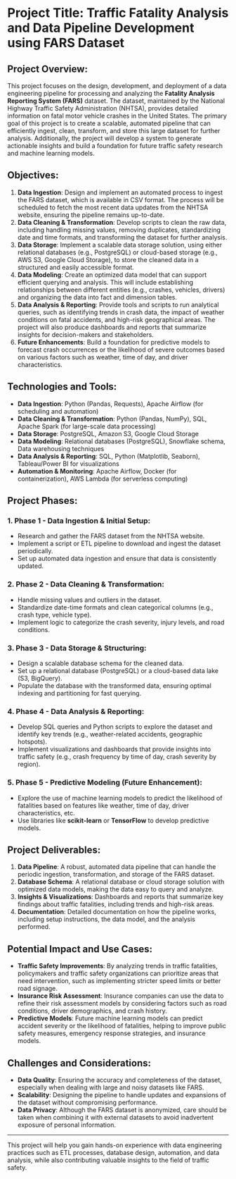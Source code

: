 # Project Title: **Traffic Fatality Analysis and Data Pipeline Development using FARS Dataset**

## **Project Overview:**

This project focuses on the design, development, and deployment of a data engineering pipeline for processing and analyzing the **Fatality Analysis Reporting System (FARS)** dataset. The dataset, maintained by the National Highway Traffic Safety Administration (NHTSA), provides detailed information on fatal motor vehicle crashes in the United States. The primary goal of this project is to create a scalable, automated pipeline that can efficiently ingest, clean, transform, and store this large dataset for further analysis. Additionally, the project will develop a system to generate actionable insights and build a foundation for future traffic safety research and machine learning models.

## **Objectives:**

1. **Data Ingestion**: Design and implement an automated process to ingest the FARS dataset, which is available in CSV format. The process will be scheduled to fetch the most recent data updates from the NHTSA website, ensuring the pipeline remains up-to-date.
2. **Data Cleaning & Transformation**: Develop scripts to clean the raw data, including handling missing values, removing duplicates, standardizing date and time formats, and transforming the dataset for further analysis.
3. **Data Storage**: Implement a scalable data storage solution, using either relational databases (e.g., PostgreSQL) or cloud-based storage (e.g., AWS S3, Google Cloud Storage), to store the cleaned data in a structured and easily accessible format.
4. **Data Modeling**: Create an optimized data model that can support efficient querying and analysis. This will include establishing relationships between different entities (e.g., crashes, vehicles, drivers) and organizing the data into fact and dimension tables.
5. **Data Analysis & Reporting**: Provide tools and scripts to run analytical queries, such as identifying trends in crash data, the impact of weather conditions on fatal accidents, and high-risk geographical areas. The project will also produce dashboards and reports that summarize insights for decision-makers and stakeholders.
6. **Future Enhancements**: Build a foundation for predictive models to forecast crash occurrences or the likelihood of severe outcomes based on various factors such as weather, time of day, and driver characteristics.

## **Technologies and Tools:**

- **Data Ingestion**: Python (Pandas, Requests), Apache Airflow (for scheduling and automation)
- **Data Cleaning & Transformation**: Python (Pandas, NumPy), SQL, Apache Spark (for large-scale data processing)
- **Data Storage**: PostgreSQL, Amazon S3, Google Cloud Storage
- **Data Modeling**: Relational databases (PostgreSQL), Snowflake schema, Data warehousing techniques
- **Data Analysis & Reporting**: SQL, Python (Matplotlib, Seaborn), Tableau/Power BI for visualizations
- **Automation & Monitoring**: Apache Airflow, Docker (for containerization), AWS Lambda (for serverless computing)

## **Project Phases:**

### 1. **Phase 1 - Data Ingestion & Initial Setup:**

- Research and gather the FARS dataset from the NHTSA website.
- Implement a script or ETL pipeline to download and ingest the dataset periodically.
- Set up automated data ingestion and ensure that data is consistently updated.

### 2. **Phase 2 - Data Cleaning & Transformation:**

- Handle missing values and outliers in the dataset.
- Standardize date-time formats and clean categorical columns (e.g., crash type, vehicle type).
- Implement logic to categorize the crash severity, injury levels, and road conditions.

### 3. **Phase 3 - Data Storage & Structuring:**

- Design a scalable database schema for the cleaned data.
- Set up a relational database (PostgreSQL) or a cloud-based data lake (S3, BigQuery).
- Populate the database with the transformed data, ensuring optimal indexing and partitioning for fast querying.

### 4. **Phase 4 - Data Analysis & Reporting:**

- Develop SQL queries and Python scripts to explore the dataset and identify key trends (e.g., weather-related accidents, geographic hotspots).
- Implement visualizations and dashboards that provide insights into traffic safety (e.g., crash frequency by time of day, crash severity by region).

### 5. **Phase 5 - Predictive Modeling (Future Enhancement):**

- Explore the use of machine learning models to predict the likelihood of fatalities based on features like weather, time of day, driver characteristics, etc.
- Use libraries like **scikit-learn** or **TensorFlow** to develop predictive models.

## **Project Deliverables:**

1. **Data Pipeline**: A robust, automated data pipeline that can handle the periodic ingestion, transformation, and storage of the FARS dataset.
2. **Database Schema**: A relational database or cloud storage solution with optimized data models, making the data easy to query and analyze.
3. **Insights & Visualizations**: Dashboards and reports that summarize key findings about traffic fatalities, including trends and high-risk areas.
4. **Documentation**: Detailed documentation on how the pipeline works, including setup instructions, the data model, and the analysis performed.

## **Potential Impact and Use Cases:**

- **Traffic Safety Improvements**: By analyzing trends in traffic fatalities, policymakers and traffic safety organizations can prioritize areas that need intervention, such as implementing stricter speed limits or better road signage.
- **Insurance Risk Assessment**: Insurance companies can use the data to refine their risk assessment models by considering factors such as road conditions, driver demographics, and crash history.
- **Predictive Models**: Future machine learning models can predict accident severity or the likelihood of fatalities, helping to improve public safety measures, emergency response strategies, and insurance models.

## **Challenges and Considerations:**

- **Data Quality**: Ensuring the accuracy and completeness of the dataset, especially when dealing with large and noisy datasets like FARS.
- **Scalability**: Designing the pipeline to handle updates and expansions of the dataset without compromising performance.
- **Data Privacy**: Although the FARS dataset is anonymized, care should be taken when combining it with external datasets to avoid inadvertent exposure of personal information.

---

This project will help you gain hands-on experience with data engineering practices such as ETL processes, database design, automation, and data analysis, while also contributing valuable insights to the field of traffic safety.
